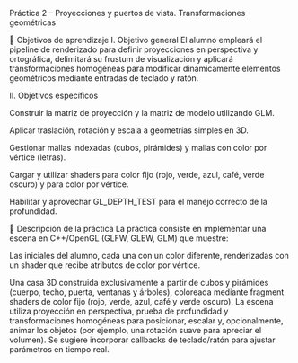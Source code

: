 Práctica 2 – Proyecciones y puertos de vista. Transformaciones geométricas

🎯 Objetivos de aprendizaje
I. Objetivo general
El alumno empleará el pipeline de renderizado para definir proyecciones en perspectiva y ortográfica, delimitará su frustum de visualización y aplicará transformaciones homogéneas para modificar dinámicamente elementos geométricos mediante entradas de teclado y ratón.

II. Objetivos específicos

Construir la matriz de proyección y la matriz de modelo utilizando GLM.

Aplicar traslación, rotación y escala a geometrías simples en 3D.

Gestionar mallas indexadas (cubos, pirámides) y mallas con color por vértice (letras).

Cargar y utilizar shaders para color fijo (rojo, verde, azul, café, verde oscuro) y para color por vértice.

Habilitar y aprovechar GL_DEPTH_TEST para el manejo correcto de la profundidad.

📝 Descripción de la práctica
La práctica consiste en implementar una escena en C++/OpenGL (GLFW, GLEW, GLM) que muestre:

Las iniciales del alumno, cada una con un color diferente, renderizadas con un shader que recibe atributos de color por vértice.

Una casa 3D construida exclusivamente a partir de cubos y pirámides (cuerpo, techo, puerta, ventanas y árboles), coloreada mediante fragment shaders de color fijo (rojo, verde, azul, café y verde oscuro).
La escena utiliza proyección en perspectiva, prueba de profundidad y transformaciones homogéneas para posicionar, escalar y, opcionalmente, animar los objetos (por ejemplo, una rotación suave para apreciar el volumen). Se sugiere incorporar callbacks de teclado/ratón para ajustar parámetros en tiempo real.

